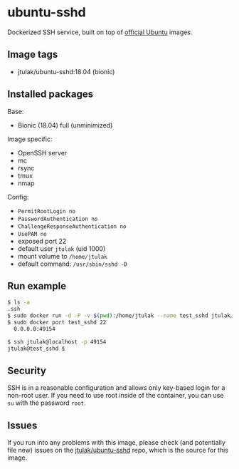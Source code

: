 # ubuntu-sshd

Dockerized SSH service, built on top of [official Ubuntu](https://registry.hub.docker.com/_/ubuntu/) images.

## Image tags

- jtulak/ubuntu-sshd:18.04 (bionic)

## Installed packages

Base:

- Bionic (18.04) full (unminimized)

Image specific:

- OpenSSH server
- mc
- rsync
- tmux
- nmap

Config:

- `PermitRootLogin no`
- `PasswordAuthentication no`
- `ChallengeResponseAuthentication no`
- `UsePAM no`
- exposed port 22
- default user `jtulak` (uid 1000)
- mount volume to `/home/jtulak`
- default command: `/usr/sbin/sshd -D`

## Run example

```bash
$ ls -a
.ssh
$ sudo docker run -d -P -v $(pwd):/home/jtulak --name test_sshd jtulak/ubuntu-sshd:18.04
$ sudo docker port test_sshd 22
  0.0.0.0:49154

$ ssh jtulak@localhost -p 49154
jtulak@test_sshd $
```

## Security

SSH is in a reasonable configuration and allows only key-based login for a non-root user.
If you need to use root inside of the container, you can use `su` with the password `root`.

## Issues

If you run into any problems with this image, please check (and potentially file new) issues on the [jtulak/ubuntu-sshd](https://github.com/jtulak/ubuntu-sshd/issues) repo, which is the source for this image.
